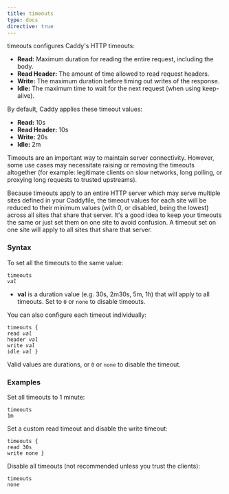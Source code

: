 ```yaml
---
title: timeouts
type: docs
directive: true
---
```


timeouts configures Caddy's HTTP timeouts:

- **Read:** Maximum duration for reading the entire request, including the body.
- **Read Header:** The amount of time allowed to read request headers.
- **Write:** The maximum duration before timing out writes of the response.
- **Idle:** The maximum time to wait for the next request (when using keep-alive).

 By default, Caddy applies these timeout values:

- **Read:** 10s
- **Read Header:** 10s
- **Write:** 20s
- **Idle:** 2m

Timeouts are an important way to maintain server connectivity. However, some use cases may necessitate raising or removing the timeouts altogether (for example: legitimate clients on slow networks, long polling, or proxying long requests to trusted upstreams).

Because timeouts apply to an entire HTTP server which may serve multiple sites defined in your Caddyfile, the timeout values for each site will be reduced to their minimum values (with 0, or disabled, being the lowest) across all sites that share that server. It's a good idea to keep your timeouts the same or just set them on one site to avoid confusion. A timeout set on one site will apply to all sites that share that server.

### Syntax

To set all the timeouts to the same value:

<code class="block"><span class="hl-directive">timeouts</span> <span class="hl-arg"><i>val</i></span></code>

*   **val** is a duration value (e.g. 30s, 2m30s, 5m, 1h) that will apply to all timeouts. Set to `0` or `none` to disable timeouts.

You can also configure each timeout individually:

<code class="block"><span class="hl-directive">timeouts</span> {
	<span class="hl-subdirective">read</span>   <i>val</i>
	<span class="hl-subdirective">header</span> <i>val</i>
	<span class="hl-subdirective">write</span>  <i>val</i>
	<span class="hl-subdirective">idle</span>   <i>val</i>
}</code>

Valid values are durations, or `0` or `none` to disable the timeout.

### Examples

Set all timeouts to 1 minute:

<code class="block"><span class="hl-directive">timeouts</span> <span class="hl-arg">1m</span></code>

Set a custom read timeout and disable the write timeout:

<code class="block"><span class="hl-directive">timeouts</span> {
	<span class="hl-subdirective">read</span>  30s
	<span class="hl-subdirective">write</span> none
}</code>

Disable all timeouts (not recommended unless you trust the clients):

<code class="block"><span class="hl-directive">timeouts</span> <span class="hl-arg">none</span></code>
